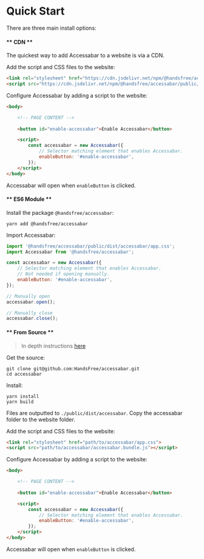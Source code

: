 # Quick Start
There are three main install options:
<!-- tabs:start -->

#### ** CDN **

The quickest way to add Accessabar to a website is via a CDN.

Add the script and CSS files to the website:
```html
<link rel="stylesheet" href="https://cdn.jsdelivr.net/npm/@handsfree/accessabar/public/dist/accessabar/app.css">
<script src="https://cdn.jsdelivr.net/npm/@handsfree/accessabar/public/dist/accessabar/accessabar.bundle.js"></script>
```

Configure Accessabar by adding a script to the website:
```html
<body>

    <!-- PAGE CONTENT -->
    
    <button id="enable-accessabar">Enable Accessabar</button>

    <script>
        const accessabar = new Accessabar({
            // Selector matching element that enables Accessabar.
            enableButton: '#enable-accessabar',
        });
    </script>
</body>
```

Accessabar will open when `enableButton` is clicked.

#### ** ES6 Module **

Install the package `@handsfree/accessabar`:
```
yarn add @handsfree/accessabar
```

Import Accessabar:
```javascript
import '@handsfree/accessabar/public/dist/accessabar/app.css';
import Accessabar from '@handsfree/accessabar';

const accessabar = new Accessabar({
    // Selector matching element that enables Accessabar.
    // Not needed if opening manually.
    enableButton: '#enable-accessabar',
});

// Manually open
accessabar.open();

// Manually close
accessabar.close();
```

#### ** From Source **
> In depth instructions [here](build.md)

Get the source:
```
git clone git@github.com:HandsFree/accessabar.git
cd accessabar
```
Install:
```
yarn install
yarn build
```

Files are outputted to `./public/dist/accessabar`. Copy the accessabar folder to the website folder.

Add the script and CSS files to the website:
```html
<link rel="stylesheet" href="path/to/accessabar/app.css">
<script src="path/to/accessabar/accessabar.bundle.js"></script>
```

Configure Accessabar by adding a script to the website:
```html
<body>

    <!-- PAGE CONTENT -->
    
    <button id="enable-accessabar">Enable Accessabar</button>

    <script>
        const accessabar = new Accessabar({
            // Selector matching element that enables Accessabar.
            enableButton: '#enable-accessabar',
        });
    </script>
</body>
```

Accessabar will open when `enableButton` is clicked.

<!-- tabs:end -->
